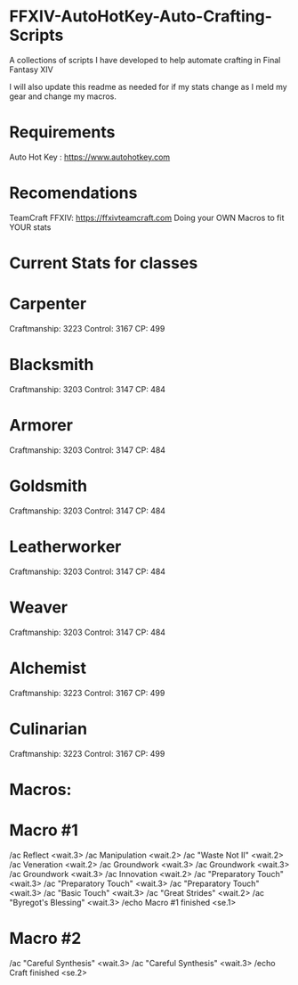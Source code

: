 # FFXIV-AutoHotKey-Auto-Crafting-Scripts
A collections of scripts I have developed to help automate crafting in Final Fantasy XIV

I will also update this readme as needed for if my stats change as I meld my gear and change my macros.

# Requirements
Auto Hot Key : https://www.autohotkey.com

# Recomendations
TeamCraft FFXIV: https://ffxivteamcraft.com
Doing your OWN Macros to fit YOUR stats
# Current Stats for classes

# Carpenter
Craftmanship: 3223
Control: 3167
CP: 499

# Blacksmith
Craftmanship: 3203
Control: 3147
CP: 484

# Armorer
Craftmanship: 3203
Control: 3147
CP: 484

# Goldsmith
Craftmanship: 3203
Control: 3147
CP: 484

# Leatherworker
Craftmanship: 3203
Control: 3147
CP: 484

# Weaver
Craftmanship: 3203
Control: 3147
CP: 484

# Alchemist
Craftmanship: 3223
Control: 3167
CP: 499

# Culinarian
Craftmanship: 3223
Control: 3167
CP: 499

# Macros:
# Macro #1
/ac Reflect <wait.3>
/ac Manipulation <wait.2>
/ac "Waste Not II" <wait.2>
/ac Veneration <wait.2>
/ac Groundwork <wait.3>
/ac Groundwork <wait.3>
/ac Groundwork <wait.3>
/ac Innovation <wait.2>
/ac "Preparatory Touch" <wait.3>
/ac "Preparatory Touch" <wait.3>
/ac "Preparatory Touch" <wait.3>
/ac "Basic Touch" <wait.3>
/ac "Great Strides" <wait.2>
/ac "Byregot's Blessing" <wait.3>
/echo Macro #1 finished <se.1>

# Macro #2
/ac "Careful Synthesis" <wait.3>
/ac "Careful Synthesis" <wait.3>
/echo Craft finished <se.2>
